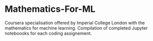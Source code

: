 # Mathematics-For-ML
Coursera specialisation offered by Imperial College London with the mathematics for machine learning. Compilation of completed Jupyter noteboooks for each coding assignement.

